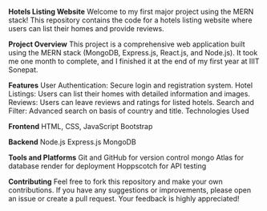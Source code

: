 **Hotels Listing Website**
Welcome to my first major project using the MERN stack! This repository contains the code for a hotels listing website where users can list their homes and provide reviews.

**Project Overview**
This project is a comprehensive web application built using the MERN stack (MongoDB, Express.js, React.js, and Node.js). It took me one month to complete, and I finished it at the end of my first year at IIIT Sonepat.

**Features**
User Authentication: Secure login and registration system.
Hotel Listings: Users can list their homes with detailed information and images.
Reviews: Users can leave reviews and ratings for listed hotels.
Search and Filter: Advanced search on basis of country and title.
Technologies Used

**Frontend**
HTML, CSS, JavaScript
Bootstrap 

**Backend**
Node.js
Express.js
MongoDB

**Tools and Platforms**
Git and GitHub for version control
mongo Atlas for database
render for deployment
Hoppscotch for API testing

**Contributing**
Feel free to fork this repository and make your own contributions. If you have any suggestions or improvements, 
please open an issue or create a pull request. Your feedback is highly appreciated!
